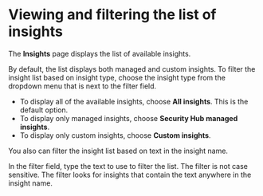 # Viewing and filtering the list of insights<a name="insights-list"></a>

The **Insights** page displays the list of available insights\.

By default, the list displays both managed and custom insights\. To filter the insight list based on insight type, choose the insight type from the dropdown menu that is next to the filter field\.
+ To display all of the available insights, choose **All insights**\. This is the default option\.
+ To display only managed insights, choose **Security Hub managed insights**\.
+ To display only custom insights, choose **Custom insights**\.

You also can filter the insight list based on text in the insight name\.

In the filter field, type the text to use to filter the list\. The filter is not case sensitive\. The filter looks for insights that contain the text anywhere in the insight name\.